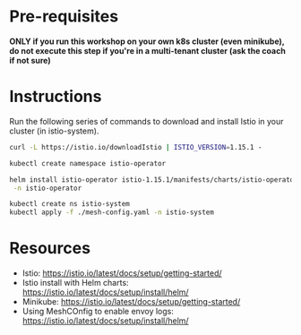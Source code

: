 # Pre-requisites

**ONLY if you run this workshop on your own k8s cluster (even minikube), do not execute this step if you're in a multi-tenant cluster (ask the coach if not sure)**

# Instructions

Run the following series of commands to download and install Istio in your cluster (in istio-system).

```bash
curl -L https://istio.io/downloadIstio | ISTIO_VERSION=1.15.1 -

kubectl create namespace istio-operator

helm install istio-operator istio-1.15.1/manifests/charts/istio-operator \
 -n istio-operator

kubectl create ns istio-system
kubectl apply -f ./mesh-config.yaml -n istio-system
```

# Resources

* Istio: https://istio.io/latest/docs/setup/getting-started/
* Istio install with Helm charts: https://istio.io/latest/docs/setup/install/helm/
* Minikube: https://istio.io/latest/docs/setup/getting-started/
* Using MeshCOnfig to enable envoy logs: https://istio.io/latest/docs/setup/install/helm/

